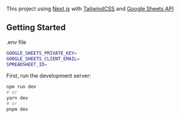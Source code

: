 This project using [Next.js](https://nextjs.org/) with [TailwindCSS](tailwindcss.com) and [Google Sheets API](https://developers.google.com/sheets/api/guides/concepts)

## Getting Started
.env file
```bash
GOOGLE_SHEETS_PRIVATE_KEY=
GOOGLE_SHEETS_CLIENT_EMAIL=
SPREADSHEET_ID=
```

First, run the development server:

```bash
npm run dev
# or
yarn dev
# or
pnpm dev
```
